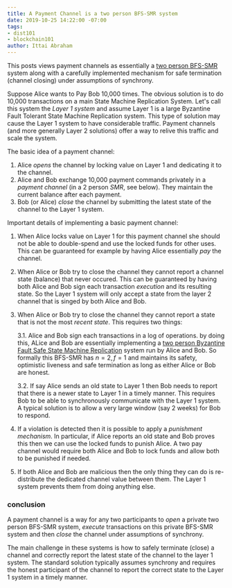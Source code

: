```yaml
---
title: A Payment Channel is a two person BFS-SMR system
date: 2019-10-25 14:22:00 -07:00
tags:
- dist101
- blockchain101
author: Ittai Abraham
---
```


This posts views payment channels as essentially a [two person BFS-SMR](decentralizedthoughts.github.io/2019-10-25-flavours-of-state-machine-replication) system along with a carefully implemented mechanism for safe termination (channel closing) under assumptions of synchrony. 

Suppose Alice wants to Pay Bob 10,000 times. The obvious solution is to do 10,000 transactions on a main State Machine Replication System. Let's call this system the *Layer 1 system* and assume Layer 1 is a large Byzantine Fault Tolerant State Machine Replication system. This type of solution may cause the Layer 1 system to have considerable traffic. Payment channels (and more generally Layer 2 solutions) offer a way to relive this traffic and scale the system. 

The basic idea of a payment channel:
1. Alice *opens* the channel by locking value on Layer 1 and dedicating it to the channel.
2. Alice and Bob exchange 10,000 payment commands privately in a *payment channel* (in a 2 person *SMR*, see below). They maintain the current balance after each payment.
3. Bob (or Alice) *close* the channel by submitting the latest state of the channel to the Layer 1 system.  

Important details of implementing a basic payment channel:
1. When Alice locks value on Layer 1 for this payment channel she should not be able to double-spend and use the locked funds for other uses. This can be guaranteed for example by having Alice essentially *pay* the channel.
2. When Alice or Bob try to close the channel they cannot report a channel state (balance) that never occured. This can be guaranteed by having both Alice and Bob sign each transaction *execution* and its resulting state. So the Layer 1 system will only accept a state from the layer 2 channel that is singed by both Alice and Bob.
3. When Alice or Bob try to close the channel they cannot report a state that is not the most *recent state*. This requires two things:

   3.1. Alice and Bob sign each transactions in a log of operations. by doing this, ALice and Bob are essentially implementing a [two person Byzantine Fault Safe State Machine Replication](decentralizedthoughts.github.io/2019-10-25-flavours-of-state-machine-replication) system run by Alice and Bob. So formally this BFS-SMR has $n=2, f=1$ and maintains its safety, optimistic liveness and safe termination as long as either Alice or Bob are honest.

   3.2. If say Alice sends an old state to Layer 1 then Bob needs to report that there is a newer state to Layer 1 in a timely manner. This requires Bob to be able to synchronously communicate with the Layer 1 system. A typical solution is to allow a very large window (say 2 weeks) for Bob to respond.

4. If a violation is detected then it is possible to apply a *punishment mechanism*. In particular, if Alice reports an old state and Bob proves this then we can use the locked funds to punish Alice. A two pay channel would require both Alice and Bob to lock funds and allow both to be punished if needed. 

5. If both Alice and Bob are malicious then the only thing they can do is re-distribute the dedicated channel value between them. The Layer 1 system prevents them from doing anything else. 


### conclusion

A payment channel is a way for any two participants to *open* a private two person BFS-SMR system, *execute* transactions on this private BFS-SMR system and then *close* the channel under assumptions of synchrony. 

The main challenge in these systems is how to safely terminate (close) a channel and correctly report the latest state of the channel to the layer 1 system. The standard solution typically assumes synchrony and requires the honest participant of the channel to report the correct state to the Layer 1 system in a timely manner.  


